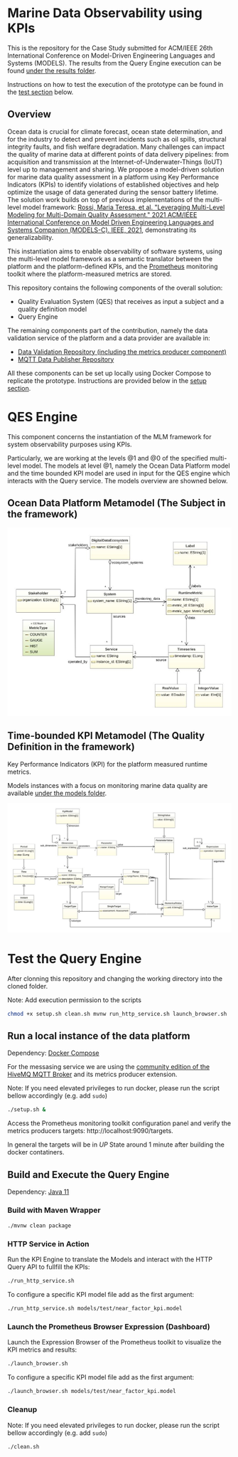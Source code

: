 # Marine Data Observability using KPIs
This is the repository for the Case Study submitted for ACM/IEEE 26th International Conference on Model-Driven Engineering Languages and Systems (MODELS).
The results from the Query Engine execution can be found [under the results folder](results/).


Instructions on how to test the execution of the prototype can be found in the [test section](https://github.com/kmolima/kpi_engine/blob/main/README.md#test-the-query-engine) below.

## Overview

Ocean data is crucial for climate forecast, ocean state determination, and for the industry to detect and prevent incidents such as oil spills, structural integrity faults, and fish welfare degradation. Many challenges can impact the quality of marine data at different points of data delivery pipelines: from acquisition and transmission at the Internet-of-Underwater-Things (IoUT) level up to management and sharing. We propose a model-driven solution for marine data quality assessment in a platform using Key Performance Indicators (KPIs) to identify violations of established objectives and help optimize the usage of data generated during the sensor battery lifetime. The solution work builds on top of previous implementations of the multi-level model framework: [Rossi, Maria Teresa, et al. "Leveraging Multi-Level Modeling for Multi-Domain Quality Assessment." 2021 ACM/IEEE International Conference on Model Driven Engineering Languages and Systems Companion (MODELS-C). IEEE, 2021](https://ieeexplore.ieee.org/abstract/document/9643700), demonstrating its generalizability.

This instantiation aims to enable observability of software systems, using the multi-level model framework as a semantic translator between the platform and the platform-defined KPIs, and the [Prometheus](https://prometheus.io/) monitoring toolkit where the platform-measured metrics are stored.

This repository contains the following components of the overall solution:
* Quality Evaluation System (QES) that receives as input a subject and a quality definition model
* Query Engine


The remaining components part of the contribution, namely the data validation service of the platform and a data provider are available in:
* [Data Validation Repository (including the metrics producer component)](https://github.com/kmolima/data_instrumentation)
* [MQTT Data Publisher Repository](https://github.com/kmolima/data_instrumentation)

All these components can be set up locally using Docker Compose to replicate the prototype. Instructions are provided below in the [setup section](https://github.com/kmolima/kpi_engine#run-a-local-instance-of-the-data-platform).


# QES Engine
This component concerns the instantiation of the MLM framework for system observability purposes using KPIs.

Particularly, we are working at the levels @1 and @0 of the specified multi-level model. The models at level @1, namely the Ocean Data Platform model and the time bounded KPI model are used in input for the QES engine which interacts with the Query service. The models overview are showned below.


## Ocean Data Platform Metamodel (The Subject in the framework)

![Ocean Data Platform Metamodel](/img/data_platform-diag.jpeg "Ecore Diagram")


## Time-bounded KPI Metamodel (The Quality Definition in the framework)
Key Performance Indicators (KPI) for the platform measured runtime metrics.

Models instances with a focus on monitoring marine data quality are available [under the models folder](models/).

![KPI Metamodel](/img/timedKpi-diag.jpeg "Ecore Diagram")

# Test the Query Engine
After clonning this repository and changing the working directory into the cloned folder.

Note: Add execution permission to the scripts 

```bash
chmod +x setup.sh clean.sh mvnw run_http_service.sh launch_browser.sh
```

## Run a local instance of the data platform
Dependency: [Docker Compose](https://docs.docker.com/compose/install/)

For the messasing service we are using the [community edition of the HiveMQ MQTT Broker](https://github.com/hivemq/hivemq-community-edition) and its metrics producer extension. 


Note: If you need elevated privileges to run docker, please run the script bellow accordingly (e.g. add ``` sudo ```) 

```bash
./setup.sh &
```
Access the Prometheus monitoring toolkit configuration panel and verify the metrics producers targets:
http://localhost:9090/targets.

In general the targets will be in *UP* State around 1 minute after building the docker contatiners.


## Build and Execute the Query Engine
Dependency: [Java 11](https://www.oracle.com/java/technologies/downloads/#java11)

### Build with Maven Wrapper

```bash
./mvnw clean package
```

### HTTP Service in Action
Run the KPI Engine to translate the Models and interact with the HTTP Query API to fullfill the KPIs:

```bash
./run_http_service.sh
```

To configure a specific KPI model file add as the first argument:

```bash
./run_http_service.sh models/test/near_factor_kpi.model
```


### Launch the Prometheus Browser Expression (Dashboard)
Launch the Expression Browser of the Prometheus toolkit to visualize the KPI metrics and results:

```bash
./launch_browser.sh
```

To configure a specific KPI model file add as the first argument:

```bash
./launch_browser.sh models/test/near_factor_kpi.model
```

### Cleanup

Note: If you need elevated privileges to run docker, please run the script bellow accordingly (e.g. add ``` sudo ```) 

```bash
./clean.sh
```
